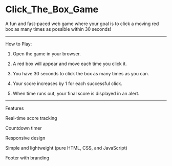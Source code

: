 # Click_The_Box_Game
A fun and fast-paced web game where your goal is to click a moving red box as many times as possible within 30 seconds!

---

How to Play:

1. Open the game in your browser.

2. A red box will appear and move each time you click it.

3. You have 30 seconds to click the box as many times as you can.

4. Your score increases by 1 for each successful click.

5. When time runs out, your final score is displayed in an alert.

---

Features

Real-time score tracking

Countdown timer

Responsive design

Simple and lightweight (pure HTML, CSS, and JavaScript)

Footer with branding
